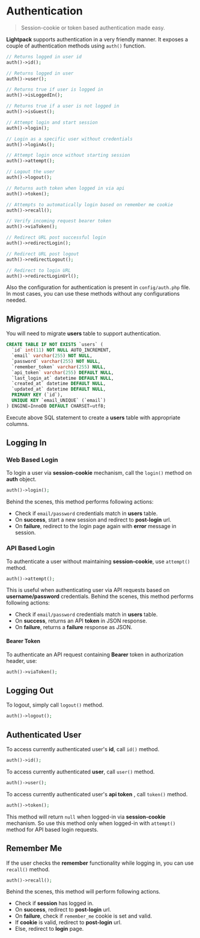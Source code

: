 # Authentication

> Session-cookie or token based authentication made easy.

**Lightpack** supports authentication in a very friendly manner. It exposes a couple of authentication methods using `auth()` function.

```php
// Returns logged in user id
auth()->id();

// Returns logged in user 
auth()->user();

// Returns true if user is logged in
auth()->isLoggedIn();

// Returns true if a user is not logged in
auth()->isGuest();

// Attempt login and start session
auth()->login();

// Login as a specific user without credentials
auth()->loginAs();

// Attempt login once without starting session
auth()->attempt();

// Logout the user 
auth()->logout();

// Returns auth token when logged in via api
auth()->token();

// Attempts to automatically login based on remember me cookie
auth()->recall();

// Verify incoming request bearer token
auth()->viaToken();

// Redirect URL post successful login
auth()->redirectLogin();

// Redirect URL post logout
auth()->redirectLogout();

// Redirect to login URL
auth()->redirectLoginUrl();
```

Also the configuration for authentication is present in `config/auth.php` file. In most cases, you can use these methods without any configurations needed.

## Migrations

You will need to migrate **users** table to support authentication.

```sql
CREATE TABLE IF NOT EXISTS `users` (
  `id` int(11) NOT NULL AUTO_INCREMENT,
  `email` varchar(255) NOT NULL,
  `password` varchar(255) NOT NULL,
  `remember_token` varchar(255) NULL,
  `api_token` varchar(255) DEFAULT NULL,
  `last_login_at` datetime DEFAULT NULL,
  `created_at` datetime DEFAULT NULL,
  `updated_at` datetime DEFAULT NULL,
  PRIMARY KEY (`id`),
  UNIQUE KEY `email_UNIQUE` (`email`)
) ENGINE=InnoDB DEFAULT CHARSET=utf8;
```

Execute above SQL statement to create a **users** table with appropriate columns.

## Logging In

### Web Based Login
To login a user via **session-cookie** mechanism, call the `login()` method on **auth** object.

```php
auth()->login();
```

Behind the scenes, this method performs following actions:

* Check if `email/password` credentials match in **users** table.
* On **success**, start a new session and redirect to **post-login** url.
* On **failure**, redirect to the login page again with **error** message in session.

### API Based Login

To authenticate a user without maintaining **session-cookie**, use `attempt()` method.

```php
auth()->attempt();
```

This is useful when authenticating user via API requests based on **username/password** credentials. Behind the scenes, this method performs following actions:

* Check if `email/password` credentials match in **users** table.
* On **success**, returns an API **token** in JSON response.
* On **failure**, returns a **failure** response as JSON.

#### Bearer Token

To authenticate an API request containing **Bearer** token in authorization header, use:

```php
auth()->viaToken();
```

## Logging Out

To logout, simply call `logout()` method.

```php
auth()->logout();
```

## Authenticated User

To access currently authenticated user's **id**, call `id()` method.

```php
auth()->id();
```

To access currently authenticated **user**, call `user()` method.

```php
auth()->user();
```

To access currently authenticated user's **api token** , call `token()` method.

```php
auth()->token();
```

This method will return `null` when logged-in via **session-cookie** mechanism. So use this
method only when logged-in with `attempt()` method for API based login requests.

## Remember Me

If the user checks the **remember** functionality while logging in, you can use `recall()` method.

```php
auth()->recall();
```

Behind the scenes, this method will perform following actions.

* Check if **session** has logged in.
* On **success**, redirect to **post-login** url.
* On **failure**, check if `remember_me` cookie is set and valid.
* If **cookie** is valid, redirect to **post-login** url.
* Else, redirect to **login** page.